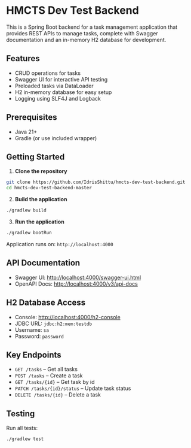 # HMCTS Dev Test Backend

This is a Spring Boot backend for a task management application that provides REST APIs to manage tasks, complete with Swagger documentation and an in-memory H2 database for development.

## Features
- CRUD operations for tasks
- Swagger UI for interactive API testing
- Preloaded tasks via DataLoader
- H2 in-memory database for easy setup
- Logging using SLF4J and Logback

## Prerequisites
- Java 21+
- Gradle (or use included wrapper)

## Getting Started
1. **Clone the repository**
```bash
git clone https://github.com/IdrisShittu/hmcts-dev-test-backend.git
cd hmcts-dev-test-backend-master
```
2. **Build the application**
```bash
./gradlew build
```
3. **Run the application**
```bash
./gradlew bootRun
```
Application runs on: `http://localhost:4000`

## API Documentation
- Swagger UI: [http://localhost:4000/swagger-ui.html](http://localhost:4000/swagger-ui.html)
- OpenAPI Docs: [http://localhost:4000/v3/api-docs](http://localhost:4000/v3/api-docs)

## H2 Database Access
- Console: [http://localhost:4000/h2-console](http://localhost:4000/h2-console)
- JDBC URL: `jdbc:h2:mem:testdb`
- Username: `sa`
- Password: `password`

## Key Endpoints
- `GET /tasks` – Get all tasks
- `POST /tasks` – Create a task
- `GET /tasks/{id}` – Get task by id
- `PATCH /tasks/{id}/status` – Update task status
- `DELETE /tasks/{id}` – Delete a task

## Testing
Run all tests:
```bash
./gradlew test
```

